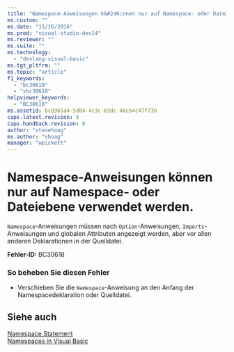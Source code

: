 ```yaml
---
title: "Namespace-Anweisungen k&#246;nnen nur auf Namespace- oder Dateiebene verwendet werden. | Microsoft Docs"
ms.custom: ""
ms.date: "11/16/2016"
ms.prod: "visual-studio-dev14"
ms.reviewer: ""
ms.suite: ""
ms.technology: 
  - "devlang-visual-basic"
ms.tgt_pltfrm: ""
ms.topic: "article"
f1_keywords: 
  - "bc30618"
  - "vbc30618"
helpviewer_keywords: 
  - "BC30618"
ms.assetid: bcd365a4-5d84-4c3c-83dc-40cb4c47f73b
caps.latest.revision: 8
caps.handback.revision: 8
author: "stevehoag"
ms.author: "shoag"
manager: "wpickett"
---
```

# Namespace-Anweisungen k&#246;nnen nur auf Namespace- oder Dateiebene verwendet werden.
`Namespace`\-Anweisungen müssen nach `Option`\-Anweisungen, `Imports`\-Anweisungen und globalen Attributen angezeigt werden, aber vor allen anderen Deklarationen in der Quelldatei.  
  
 **Fehler\-ID:** BC30618  
  
### So beheben Sie diesen Fehler  
  
-   Verschieben Sie die `Namespace`\-Anweisung an den Anfang der Namespacedeklaration oder Quelldatei.  
  
## Siehe auch  
 [Namespace Statement](../../visual-basic/language-reference/statements/namespace-statement.md)   
 [Namespaces in Visual Basic](../../visual-basic/programming-guide/program-structure/namespaces.md)